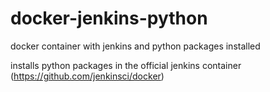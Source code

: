 # docker-jenkins-python
docker container with jenkins and python packages installed

installs python packages in the official jenkins container (https://github.com/jenkinsci/docker)

